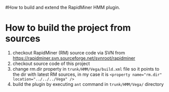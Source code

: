 #How to build and extend the RapidMiner HMM plugin.

# How to build the project from sources #

  1. checkout RapidMiner (RM) source code via SVN from
https://rapidminer.svn.sourceforge.net/svnroot/rapidminer
  1. checkout source code of this project
  1. change rm.dir property in `trunk/HMM/Vega/build.xml` file so it points to the dir with latest RM sources, in my case it is `<property name="rm.dir" location="../../../Vega" />`
  1. build the plugin by executing `ant` command in `trunk/HMM/Vega/` directory